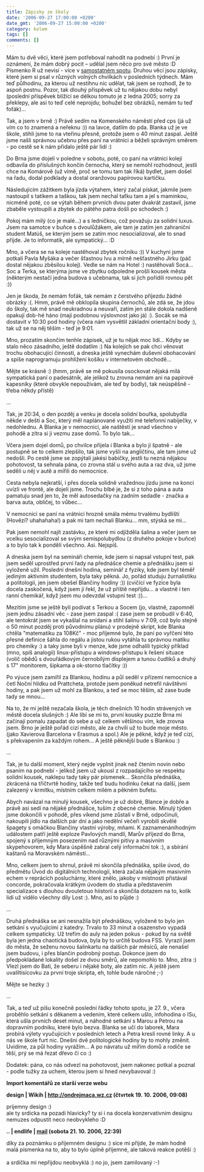 ```yaml
---
title: Zápisky ze školy
date: '2006-09-27 17:00:00 +0200'
date_gmt: '2006-09-27 15:00:00 +0200'
category: kolem
tags: []
comments: []
---
```

<p>Mám tu dvě věci, které jsem potřeboval nahodit na podnebí :) První je oznámení, že mám dobrý pocit &ndash; udělal jsem něco pro své město :D Písmenko R už nevisí - více v <a href="http://podnebi.jan-martinek.com/index.php?a=20060914">samostatném spotu</a>. Druhou věcí jsou zápisky, které jsem si psal v různých volných chvilkách v posledních týdnech. Mám teď půlhodinu, za kterou už nestihnu nic udělat, tak jsem se rozhodl, že to aspoň postnu. Pozor, tak dlouhý příspěvek už tu nějakou dobu nebyl (poslední příspěvek blížící se délkou tomuto je z ledna 2005; sorry za překlepy, ale asi to teď celé neprojdu; bohužel bez obrázků, nemám tu teď foťák)...</p>
<p>Tak, a jsem v brně :) Právě sedím na Komenského náměstí před cps (já už vím co to znamená a neřeknu :)) na lavce, datlím do pda. Blanka už je ve škole, stihli jsme to na vteřinu přesně, protože jsem o 40 minut zaspal. Ještě jsme našli správnou učebnu přes paní na vrátnici a běželi správným směrem - po cestě se k nám přidalo ještě pár lidí :)</p>
<p>Do Brna jsme dojeli v poledne v sobotu, poté, co paní na vrátnici kolejí odbavila do příslušných končin černocha, který se nemohl rozhodnout, jestli chce na Komárově (už vímě, proč se tomu tam tak říká) bydlet, jsem došel na řadu, dodal podklady a dostal oranžovou papírovou kartičku.</p>
<p>Následujícím zážitkem byla jízda výtahem, který začal pískat, jakmile jsem nastoupil s tatíkem a taškou, tak jsem nechal taťku tam a jel s maminkou, nicméně poté, co se výtah během prvních dvou pater dvakrát zastavil, jsme zbaběle vystoupili a zbytek do pátého patra došli po schodech :)</p>
<p>Pokoj mám milý (co je malé...) a s ledničkou, což považuju za solidní luxus. Jsem na samotce v buňce s dvoulůžákem, ale tam je zatím jen zahraniční student Matúš, se kterým jsem se zatím moc nesocializoval, ale to snad přijde. Je to informatik, ale sympatický... :D</p>
<p>Mno, a včera se na koleje nastěhoval zbytek ročníku :)) V kuchyni jsme potkali Pavla Myšáka a večer šťastnou Ivu a mírně nešťastného Jirku (páč dostal nějakou zběsilou kolej). Vedle se nám na Hotel :) nastěhovali Socá... Soc a Terka, se kterýma jsme ve zbytku odpoledne prošli kousek města (některým nestačí jedna budova s učebnama, tak si jich pořídili rovnou pět :)) </p>
<p>Jen je škoda, že nemám foťák, tak nemám z čerstvého příjezdu žádné obrázky :(. Hmm, právě mě obklopila skupina černochů, ale zdá se, že jdou do školy, tak mě snad neukradnou a neuvaří, zatím jen stále dokola nadšeně opakují dob-hé háno (mají podobnou výslovnost jako já) :). Socák se má dostavit v 10:30 pod hodiny (včera nám vysvětlil základní orientační body :), tak už se na něj těším - teď je 9:01.</p>
<p>Mno, prozatím skončím tenhle zápisek, už je tu nějak moc lidí... Kdyby se stalo něco zásadního, ještě dodatlím :) Na kolejích se pak chci věnovat trochu obohacující činnosti, a dneska ještě vynechám duševní obohacování a spíše naprogramuju prohlížení košíku v internetovém obchodě...</p>
<p>Mějte se krásně :) (hmm, právě se mě pokusila osockovat nějaká milá sympatická paní o padesátník, ale jelikož tu zrovna nemám ani na papírové kapesníky (které obvykle nepoužívám, ale teď by bodly), tak neúspěšně - třeba někdy přístě)</p>
<p>...</p>
<p>Tak, je 20:34, o den pozděj a venku je docela solidní bouřka, spolubydla někde v dešti a Soc, který měl naplánované využití mé telefonní nabíječky, v nedohlednu. A Blanka je v nemocnici, ale naštěstí je snad všechno v pohodě a zítra si ji vezmu zase domů. To bylo tak...</p>
<p>Včera jsem dojel domů, po chvilce přijela i Blanka a bylo jí špatně - ale postupně se to celkem zlepšilo, tak jsme vyšli na angličtinu, ale tam jsme už nedošli. Po cestě jsme se zopýtali jakési babičky, jestli tu nezná nějakou pohotovost, ta sehnala pána, co zrovna stál u svého auta a raz dva, už jsme seděli u něj v autě a mířili do nemocnice.</p>
<p>Cesta nebyla nejkratší, i přes docela solidně vražednou jízdu jsme na konci uvízli ve frontě, ale dojeli jsme. Trochu blbé je, že si z toho pána a auta pamatuju snad jen to, že měl autosedačky na zadním sedadle - značka a barva auta, obličej, to vůbec...</p>
<p>V nemocnici se paní na vrátnici hrozně smála mému trvalému bydlišti (Hovězí? uhahahaha!) a pak mi tam nechali Blanku... mm, stýská se mi...</p>
<p>Pak jsem nemohl najít zastávku, ze které mi odjížděla šalina a večer jsem se vcelku sesocializoval se svým semispolubydlou (z druhého pokoje v buňce) a to bylo tak k pondělí všechno. Asi. Nejspíš.</p>
<p>A dneska jsem byl na semináři chemie, kde jsem si napsal vstupní test, pak jsem seděl uprostřed první řady na přednášce chemie a přednášku jsem si vyloženě užil. Poslední dnešní hodina, seminář z fyziky, kde jsem byl téměř jediným aktivním studentem, byla taky pěkná. Jo, pořád studuju žurnalistiku a politologii, jen jsem obešel Blančiny hodiny :)) (cvičící ve fyzice byla docela zaskočená, když jsem jí řekl, že už příště nepřijdu... a vlastně i ten ranní chemikář, když jsem mu odevzdal vstupní test :))...</p>
<p>Mezitím jsme se ještě byli podívat s Terkou a Socem (jo, vlastně, zapomněl jsem jednu zásadní věc - zase jsem zaspal :( zase jsem se probudil v 6:40, ale tentokrát jsem se vykašlal na snídani a stihl šalinu v 7:09,  což bylo stejně o 50 minut pozděj proti původnímu plánu) v prodejně skript, kde Blanka chtěla "matematiku za 108Kč" - moc příjemné bylo, že paní po vyřčení této přesné definice šáhla do regálu a jistou rukou vytáhla tu správnou matiku pro chemiky :) a taky jsme byli v menze, kde jsme odhalili typický příklad (mno, spíš analogii) linux-přístupu a windows-přístupu k řešení situace (volič obědů s dvouřádkovým černobílým displejem a tunou čudlíků a druhý s 17" monitorem, šipkama a ok-storno tlačítky :))</p>
<p>Po výuce jsem zamířil za Blankou, hodinu a půl seděl v přízemí nemocnice a četl Noční hlídku od Prattcheta, protože jsem poněkud netrefil návštěvní hodiny, a pak jsem už mohl za Blankou, a teď se moc těším, až zase bude tady se mnou... </p>
<p>Na to, že mi ještě nezačala škola, je těch dnešních 10 hodin strávených ve městě docela slušných :) Ale líbí se mi to, první kousky puzzle Brna mi začínají pomalu zapadat do sebe a už celkem většinou vím, kde zrovna jsem. Brno je ještě pořád cizí město, ale za chvíli už to bude moje město. (jako Xavierova Barcelona v Erasmus a spol.) Ale je pěkné, když je teď cizí, s překvapením za každým rohem... A ještě pěknější bude s Blankou :)</p>
<p>...</p>
<p>Tak, je tu další moment, který nejde vyplnit jinak než čtením novin nebo psaním na podnebí - jelikož jsem už ukousl z rozpadajícího se respektu solidní kousek, naklepu tady taky pár písmenek... Skončila přednáška, zkrácená na třičtvrtě hodiny, takže teď budu hodinku čekat na další, jsem  zalezený v krmítku, místním celkem milém a pěkném
bufetu. </p>
<p>Abych navázal na minulý kousek, všechno je už dobré, Blance je dobře a právě asi sedí na nějaké přednášce, tuším z obecné chemie. Minulý týden jsme dokončili v pohodě, přes víkend jsme zůstali v Brně, odpočinuli, nakoupili jídlo na dalších pár dní a jako nedělní večeři vyrobili skvělé špagety s omáčkou Blančiny vlastní výroby, mňami. K zaznamenáníhodným událostem patří ještě exploze Pavlových mandlí, Marův příjezd do Brna, spojený s příjemným posezením nad různými pitivy a masivním skypehovorem, kdy Mara úspěšně zabral celý informační tok :), a sbírání kaštanů na Moravském náměstí...</p>
<p>Mno, celkem jsem to shrnul, právě mi skončila přednáška, spíše úvod, do předmětu Úvod do digitálních technologií, která začala nějakým masivním echem v reprácích posluchárny, které znělo, jakoby v místnosti přistával concorde, pokračovala krátkým úvodem do studia a představením specializace s dlouhou dvouletouo hiistorií a skončila dotazem na to, kolik lidí už vidělo všechny díly Lost :). Mno, asi to půjde :)</p>
<p>...</p>
<p>Druhá přednáška se ani nesnažila být přednáškou, vyloženě to bylo jen setkání s vyučujícími z katedry. Trvalo to 33 minut a osazenstvo vypadá celkem sympaticky. Už trefím do auly na jeden pokus - pokud by na světě byla jen jedna chaotická budova, byla by to určitě budova FSS. Vyrazil jsem do města, že seženu novou šalinkartu na dalších pár měsíců, ale nenašel jsem budovu, i přes blančin podrobný postup. Dokonce jsem do předpokládané lokality došel ze dvou směrů, ale nepomohlo to. Mno, zítra :) Vlezl jsem do Bati, že seberu i nějaké boty, ale zatím nic. A ještě jsem uvaliltisícovku za první troje skripta, eh, tohle bude náročné ;-)</p>
<p>Mějte se hezky :)</p>
<p>...</p>
<p>Tak, a teď už píšu konečně poslední řádky tohoto spotu, je 27. 9., včera proběhlo setkání s děkanem a vedením, které celkem ušlo, infohodina o ISu, která ušla prvních deset minut, a náhodné setkání s Marou a Petrou na dopravním podniku, které bylo bezva. Blanka se učí do laborek, Mara probírá výlety vyučujících v posledních letech a Petra kreslí rovné linky. A u nás ve škole furt nic. Dnešní dvě politologické hodiny by to mohly změnit. Uvidíme, za půl hodiny vyrážím... A po návratu už mířím domů a rodiče se těší, prý se má řezat dřevo či co :)</p>
<p>Dodatek: pána, co nás odvezl na pohotovost, jsem nakonec potkal a poznal - podle tužky za uchem, kterou jsem si hned nevybavoval :)</p>
<div class="import-komentaru">
<p><strong>Import komentářů ze starší verze webu</strong></p>
<div class="comment">
<p style="font-weight:bold"><span class="compredmet">design</span> | <span class="comname">Wikih</span> |  <a href="http://ondrejmaca.wz.cz">http://ondrejmaca.wz.cz</a> (čtvrtek&nbsp;19.&nbsp;10.&nbsp;2006,&nbsp;09:08)</p>
<p>prijemny design :) <br> ale ty srdicka na pozadi hlavicky? ty si i na docela konzervativnim designu nemuzes odpustit neco neobvykleho :D </p>
</div>
<div class="comment">
<p style="font-weight:bold"><span class="compredmet">..</span> | <span class="comname">endlife</span> |  <a href="mailto:jan.martinek@post.cz">mail</a> (sobota&nbsp;21.&nbsp;10.&nbsp;2006,&nbsp;22:39)</p>
<p>díky za poznámku o příjemném designu :) sice mi přijde, že mám hodně malá písmenka na to, aby to bylo úplně příjemné, ale taková reakce potěší :) <br>  <br> a srdíčka mi nepřijdou neobvyklá :) no jo, jsem zamilovaný :-) </p>
</div>
</div>

